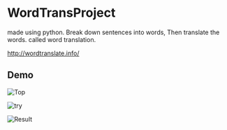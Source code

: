 WordTransProject
====

made using python. Break down sentences into words, Then translate the words. called word translation.

http://wordtranslate.info/

## Demo

![Top](https://ryosuke-hujisawa.github.io/img/toppage.jpg "toppage_image")

![try](https://ryosuke-hujisawa.github.io/img/toppage.jpg "toppage_image")

![Result](https://ryosuke-hujisawa.github.io/img/toppage.jpg "toppage_image")